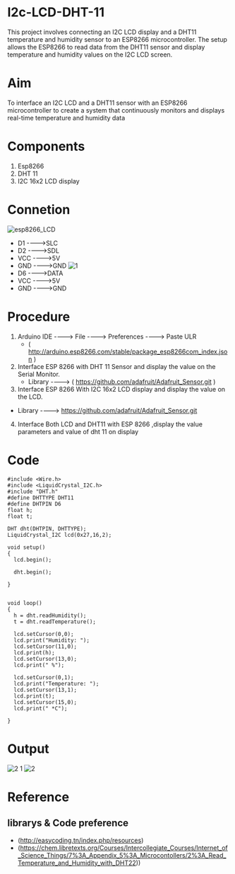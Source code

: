 # I2c-LCD-DHT-11
This project involves connecting an I2C LCD display and a DHT11 temperature and humidity sensor to an ESP8266 microcontroller. The setup allows the ESP8266 to read data from the DHT11 sensor and display temperature and humidity values on the I2C LCD screen.
# Aim 
To interface an I2C LCD and a DHT11 sensor with an ESP8266 microcontroller to create a system that continuously monitors and displays real-time temperature and humidity data
# Components
1. Esp8266
2. DHT 11
3. I2C 16x2 LCD display
# Connetion 
![esp8266_LCD](https://github.com/user-attachments/assets/3b40e17b-8f19-4ea8-88a0-64f0b9ece837)
* D1  ---->SLC
* D2  ---->SDL
* VCC ---->5V
* GND ---->GND
![1](https://github.com/user-attachments/assets/c81440ad-0b56-486f-9bf5-205bfa18688e)
* D6  ---->DATA
* VCC ---->5V
* GND ---->GND
#  Procedure
1. Arduino IDE ----> File ----> Preferences ----> Paste ULR
   * ( http://arduino.esp8266.com/stable/package_esp8266com_index.json )
2. Interface ESP 8266 with DHT 11 Sensor and display the value on the Serial Monitor.
   *  Library ----> ( https://github.com/adafruit/Adafruit_Sensor.git )
3. Interface ESP 8266 With I2C 16x2 LCD display and display the value on the LCD.
  *  Library ----> [https://github.com/adafruit/Adafruit_Sensor.git ](https://github.com/fdebrabander/Arduino-LiquidCrystal-I2C-library.git)
4. Interface Both LCD and DHT11 with ESP 8266 ,display the value parameters and value of dht 11 on display
# Code 
```
#include <Wire.h>
#include <LiquidCrystal_I2C.h>
#include "DHT.h"  
#define DHTTYPE DHT11
#define DHTPIN D6 
float h;
float t;

DHT dht(DHTPIN, DHTTYPE);
LiquidCrystal_I2C lcd(0x27,16,2);

void setup()
{
  lcd.begin();
  
  dht.begin();
  
}


void loop()
{
  h = dht.readHumidity(); 
  t = dht.readTemperature(); 

  lcd.setCursor(0,0);
  lcd.print("Humidity: ");
  lcd.setCursor(11,0);
  lcd.print(h);
  lcd.setCursor(13,0);
  lcd.print(" %");

  lcd.setCursor(0,1);
  lcd.print("Temperature: ");
  lcd.setCursor(13,1);
  lcd.print(t);
  lcd.setCursor(15,0);
  lcd.print(" *C");
  
}
```
# Output
![2 1](https://github.com/user-attachments/assets/45414a74-76f1-4ac7-9f99-4f367c14f49e)
![2](https://github.com/user-attachments/assets/ea858645-3682-4700-a5ec-4cb0aaa567f7)
# Reference
## librarys & Code preference 
 * (http://easycoding.tn/index.php/resources)
 * (https://chem.libretexts.org/Courses/Intercollegiate_Courses/Internet_of_Science_Things/7%3A_Appendix_5%3A_Microcontollers/2%3A_Read_Temperature_and_Humidity_with_DHT22))
